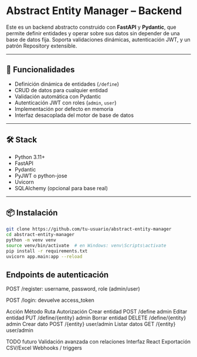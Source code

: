# Abstract Entity Manager – Backend

Este es un backend abstracto construido con **FastAPI** y **Pydantic**, que permite definir entidades y operar sobre sus datos sin depender de una base de datos fija. Soporta validaciones dinámicas, autenticación JWT, y un patrón Repository extensible.

---

## 🚀 Funcionalidades

- Definición dinámica de entidades (`/define`)
- CRUD de datos para cualquier entidad
- Validación automática con Pydantic
- Autenticación JWT con roles (`admin`, `user`)
- Implementación por defecto en memoria
- Interfaz desacoplada del motor de base de datos

---

## 🛠️ Stack

- Python 3.11+
- FastAPI
- Pydantic
- PyJWT o python-jose
- Uvicorn
- SQLAlchemy (opcional para base real)

---

## 📦 Instalación

```bash
git clone https://github.com/tu-usuario/abstract-entity-manager
cd abstract-entity-manager
python -m venv venv
source venv/bin/activate  # en Windows: venv\Scripts\activate
pip install -r requirements.txt
uvicorn app.main:app --reload
```

## Endpoints de autenticación
POST /register: username, password, role (admin/user)

POST /login: devuelve access_token

Acción	Método	Ruta	Autorización
Crear entidad	POST	/define	admin
Editar entidad	PUT	/define/{entity}	admin
Borrar entidad	DELETE	/define/{entity}	admin
Crear dato	POST	/{entity}	user/admin
Listar datos	GET	/{entity}	user/admin


TODO futuro
Validación avanzada con relaciones
Interfaz React
Exportación CSV/Excel
Webhooks / triggers

